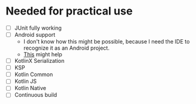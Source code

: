 # Needed for practical use

- [ ] JUnit fully working
- [ ] Android support
  - I don't know how this might be possible, because I need the IDE to recognize it as an Android project.
  - [This](https://github.com/cbeust/kobalt-android/tree/master/src/main/kotlin/com/beust/kobalt/plugin/android) might help
- [ ] KotlinX Serialization
- [ ] KSP
- [ ] Kotlin Common
- [ ] Kotlin JS
- [ ] Kotlin Native
- [ ] Continuous build